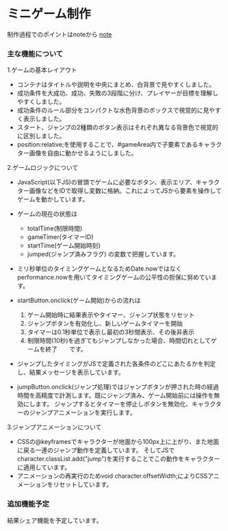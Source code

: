 # ミニゲーム制作

制作過程でのポイントはnoteから
[note](https://note.com/ery_ashiato/n/n5a0c73c20e8a)

### 主な機能について
1.ゲームの基本レイアウト
* コンテナはタイトルや説明を中央にまとめ、白背景で見やすくしました。
* 成功条件を大成功、成功、失敗の3段階に分け、プレイヤーが目標を理解しやすくしました。
* 成功条件のルール部分をコンパクトな水色背景のボックスで視覚的に見やすく表示しました。
* スタート、ジャンプの2種類のボタン表示はそれぞれ異なる背景色で視覚的に区別しました。
* position:relative;を使用することで、#gameArea内で子要素であるキャラクター画像を自由に動かせるようにしました。

2.ゲームロジックについて
* JavaScript(以下JS)の冒頭でゲームに必要なボタン、表示エリア、キャラクター画像などをIDで取得し変数に格納。これによってJSから要素を操作してゲームを動かしています。
* ゲームの現在の状態は
    - totalTime(制限時間)
    - gameTimer(タイマーID)
    - startTime(ゲーム開始時刻)
    - jumped(ジャンプ済みフラグ)
  の変数で把握しています。
* ミリ秒単位のタイミングゲームとなるためDate.nowではなくperformance.nowを用いてタイミングゲームの公平性の担保に努めています。
* startButton.onclick(ゲーム開始)からの流れは
  1. ゲーム開始時に結果表示やタイマー、ジャンプ状態をリセット
  2. ジャンプボタンを有効化し、新しいゲームタイマーを開始
  3. タイマーは0.1秒単位で表示し最初の3秒間表示、その後非表示
  4. 制限時間(10秒)を過ぎてもジャンプしなかった場合、時間切れとしてゲームを終了　　です。
* ジャンプしたタイミングがJSで定義された各条件のどこにあたるかを判定し、結果メッセージを表示しています。

* jumpButton.onclick(ジャンプ処理)ではジャンプボタンが押された時の経過時間を高精度で計測します。既にジャンプ済み、ゲーム開始前には操作を無効にします。
  ジャンプするとタイマーを停止しボタンを無効化、キャラクターのジャンプアニメーションを実行します。

3.ジャンプアニメーションについて
* CSSの@keyframesでキャラクターが地面から100px上に上がり、また地面に戻る一連のジャンプ動作を定義しています。
  そしてJSでcharacter.classList.add("jump")を実行することでこの動作をキャラクターに適用しています。
* アニメーションの再実行のためvoid character.offsetWidth;によりCSSアニメーションをリセットしています。


### 追加機能予定

結果シェア機能を予定しています。


